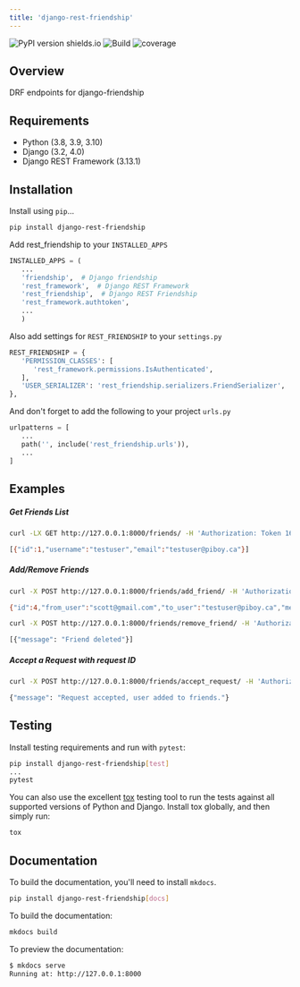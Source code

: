 ```yaml
---
title: 'django-rest-friendship'
---
```


![PyPI version
shields.io](https://img.shields.io/pypi/v/django-rest-friendship.svg)
![Build](https://img.shields.io/github/workflow/status/dnmellen/django-rest-friendship/Python%20package)
![coverage](https://img.shields.io/codecov/c/gh/sflems/django-rest-friendship)

## Overview

DRF endpoints for django-friendship

## Requirements

- Python (3.8, 3.9, 3.10)
- Django (3.2, 4.0)
- Django REST Framework (3.13.1)

## Installation

Install using `pip`...

```bash
pip install django-rest-friendship
```

Add rest_friendship to your `INSTALLED_APPS`

```python
INSTALLED_APPS = (
   ...
   'friendship',  # Django friendship
   'rest_framework',  # Django REST Framework
   'rest_friendship',  # Django REST Friendship
   'rest_framework.authtoken',
   ...
   )
```

Also add settings for `REST_FRIENDSHIP` to your `settings.py`

```python
REST_FRIENDSHIP = {
   'PERMISSION_CLASSES': [
      'rest_framework.permissions.IsAuthenticated',
   ],
   'USER_SERIALIZER': 'rest_friendship.serializers.FriendSerializer',
},
```

And don't forget to add the following to your project `urls.py`

```python
urlpatterns = [
   ...
   path('', include('rest_friendship.urls')),
   ...
]
```

## Examples

##### Get Friends List

```bash
curl -LX GET http://127.0.0.1:8000/friends/ -H 'Authorization: Token 16bd63ca6655a5fe8d25d7c8bb1b42605c77088b'

[{"id":1,"username":"testuser","email":"testuser@piboy.ca"}]
```

##### Add/Remove Friends

```bash
curl -X POST http://127.0.0.1:8000/friends/add_friend/ -H 'Authorization: Token 16bd63ca6655a5fe8d25d7c8bb1b42605c77088b' --data 'to_user=testuser&message=Hello+friend'

{"id":4,"from_user":"scott@gmail.com","to_user":"testuser@piboy.ca","message":"Hello friend","created":"2022-01-22T04:21:43.593950Z","rejected":null,"viewed":null}
```

```bash
curl -X POST http://127.0.0.1:8000/friends/remove_friend/ -H 'Authorization: Token 16bd63ca6655a5fe8d25d7c8bb1b42605c77088b' --data 'to_user=testuser'

[{"message": "Friend deleted"}]
```

##### Accept a Request with request ID

```bash
curl -X POST http://127.0.0.1:8000/friends/accept_request/ -H 'Authorization: Token 16bd63ca6655a5fe8d25d7c8bb1b42605c77088b' --data 'id=1'

{"message": "Request accepted, user added to friends."}
```

## Testing

Install testing requirements and run with `pytest`:

```bash
pip install django-rest-friendship[test] 
...
pytest
```

You can also use the excellent
[tox](http://tox.readthedocs.org/en/latest/) testing tool to run the
tests against all supported versions of Python and Django. Install tox
globally, and then simply run:

```bash
tox
```

## Documentation

To build the documentation, you'll need to install `mkdocs`.

```bash
pip install django-rest-friendship[docs]
```

To build the documentation:

```bash
mkdocs build
```

To preview the documentation:

```bash
$ mkdocs serve
Running at: http://127.0.0.1:8000
```
